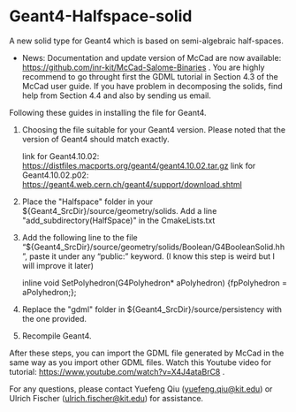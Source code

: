 # Geant4-Halfspace-solid
A new solid type for Geant4 which is based on semi-algebraic half-spaces. 

* News: Documentation and update version of McCad are now available: https://github.com/inr-kit/McCad-Salome-Binaries . You are highly recommend to go throught first the GDML tutorial in Section 4.3 of the McCad user guide. If you have problem in decomposing the solids, find help from Section 4.4 and also by sending us email. 


Following these guides in installing the file for Geant4. 

1. Choosing the file suitable for your Geant4 version. Please noted that the version of Geant4 should match exactly. 

    link for Geant4.10.02: https://distfiles.macports.org/geant4/geant4.10.02.tar.gz
    link for Geant4.10.02.p02:  https://geant4.web.cern.ch/geant4/support/download.shtml

2. Place the "Halfspace" folder in your ${Geant4_SrcDir}/source/geometry/solids. Add a line "add_subdirectory(HalfSpace)" in the CmakeLists.txt

3. Add the following line to the file “${Geant4_SrcDir}/source/geometry/solids/Boolean/G4BooleanSolid.hh”, paste it under any “public:” keyword. (I know this step is weird but I will improve it later)

    inline void    SetPolyhedron(G4Polyhedron* aPolyhedron) {fpPolyhedron = aPolyhedron;};


3. Replace the "gdml" folder in ${Geant4_SrcDir}/source/persistency with the one provided.

4. Recompile Geant4. 

After these steps, you can import the GDML file generated by McCad in the same way as you import other GDML files. Watch this Youtube video for tutorial: https://www.youtube.com/watch?v=X4J4ataBrC8 .

For any questions, please contact Yuefeng Qiu (yuefeng.qiu@kit.edu) or Ulrich Fischer (ulrich.fischer@kit.edu) for assistance.
